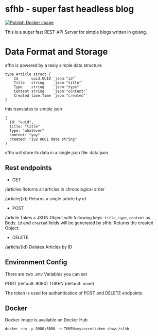 
# sfhb - super fast headless blog
[![Publish Docker image](https://github.com/chwzr/sfhb/actions/workflows/main.yml/badge.svg)](https://github.com/chwzr/sfhb/actions/workflows/main.yml)

This is a super fast REST-API Server for simple blogs written in golang. 

# Data Format and Storage

sfhb is powered by a realy simple data structure
```
type Article struct {
	Id      uuid.UUID `json:"id"`
	Title   string    `json:"title"`
	Type    string    `json:"type"`
	Content string    `json:"content"`
	Created time.Time `json:"created"`
}
```

this translates to simple json

```
{
  id: "uuid",
  title: "title"
  type: "whatever"
  content: "yay"
  created: "ISO 8601 date string"
}
```

sfhb will store its data in a single json file: data.json 


## Rest endpoints

- GET

/articles
Returns all articles in chronological order

/article/{id}
Returns a single article by id

- POST

/article
Takes a JSON Object with following keys: `title`, `type`, `content` as Body. `id` and `created` fields will be generated by sfhb.
Returns the created Object.

- DELETE

/article/{id}
Deletes Articles by ID


## Environment Config

There are two .env Variables you can set

PORT (default: 8080)
TOKEN (default: none)

The token is used for authentication of POST and DELETE endpoints


## Docker


Docker image is available on Docker Hub

`docker run -p 8080:8080 -e TOKEN=mysecrettoken chwzr/sfhb`